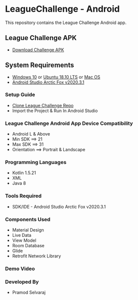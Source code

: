 # LeagueChallenge - Android

This repository contains the League Challenge Android app.<br>

## League Challenge APK

- [Download Challenge APK]()

## System Requirements

- [Windows 10](https://www.microsoft.com/en-in/software-download/windows10)
  or [Ubuntu 18.10 LTS](https://ubuntu.com/#download)
  or [Mac OS](https://www.apple.com/in/macos/catalina/)
- [Android Studio Arctic Fox v2020.3.1](https://developer.android.com/studio/intro)

### Setup Guide

* [Clone League Challenge Repo](https://github.com/pramod279/LeagueChallenge.git)
* Import the Project & Run In Android Studio

### League Challenge Android App Device Compatibility

* Android L & Above
* Min SDK ==> 21
* Max SDK ==> 31
* Orientation ==> Portrait & Landscape

### Programming Languages

* Kotlin 1.5.21
* XML
* Java 8

### Tools Required

* SDK/IDE - Android Studio Arctic Fox v2020.3.1

### Components Used

* Material Design
* Live Data
* View Model
* Room Database
* Glide
* Retrofit Network Library

### Demo Video



### Developed By

* Pramod Selvaraj